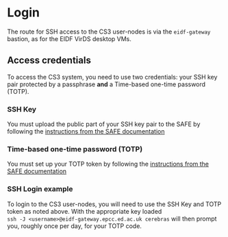 # Login

The route for SSH access to the CS3 user-nodes is via the `eidf-gateway` bastion, as for the EIDF VirDS desktop VMs.

## Access credentials

To access the CS3 system, you need to use two credentials: your SSH key pair protected by a passphrase **and** a Time-based one-time password (TOTP).

### SSH Key

You must upload the public part of your SSH key pair to the SAFE by following the [instructions from the SAFE documentation](https://epcced.github.io/safe-docs/safe-for-users/#how-to-add-an-ssh-public-key-to-your-account)

### Time-based one-time password (TOTP)

You must set up your TOTP token by following the [instructions from the SAFE documentation](https://epcced.github.io/safe-docs/safe-for-users/#how-to-turn-on-mfa-on-your-machine-account)

### SSH Login example

To login to the CS3 user-nodes, you will need to use the SSH Key and TOTP token as noted above.
With the appropriate key loaded<br>`ssh -J <username>@eidf-gateway.epcc.ed.ac.uk cerebras` will then prompt you, roughly once per day, for your TOTP code.
